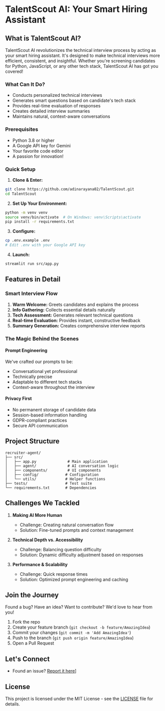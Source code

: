 # TalentScout AI: Your Smart Hiring Assistant 

## What is TalentScout AI?

TalentScout AI revolutionizes the technical interview process by acting as your smart hiring assistant. It's designed to make technical interviews more efficient, consistent, and insightful. Whether you're screening candidates for Python, JavaScript, or any other tech stack, TalentScout AI has got you covered!

### What Can It Do?
- Conducts personalized technical interviews
- Generates smart questions based on candidate's tech stack
- Provides real-time evaluation of responses
- Creates detailed interview summaries
- Maintains natural, context-aware conversations


### Prerequisites
- Python 3.8 or higher
- A Google API key for Gemini
- Your favorite code editor
- A passion for innovation! 

### Quick Setup

1. **Clone & Enter:**
```bash
git clone https://github.com/adinarayana02/TalentScout.git
cd TalentScout
```

2. **Set Up Your Environment:**
```bash
python -m venv venv
source venv/bin/activate  # On Windows: venv\Scripts\activate
pip install -r requirements.txt
```

3. **Configure:**
```bash
cp .env.example .env
# Edit .env with your Google API key
```

4. **Launch:**
```bash
streamlit run src/app.py
```

## Features in Detail

### Smart Interview Flow
1. **Warm Welcome:** Greets candidates and explains the process
2. **Info Gathering:** Collects essential details naturally
3. **Tech Assessment:** Generates relevant technical questions
4. **Real-time Evaluation:** Provides instant, constructive feedback
5. **Summary Generation:** Creates comprehensive interview reports

### The Magic Behind the Scenes

#### Prompt Engineering
We've crafted our prompts to be:
- Conversational yet professional
- Technically precise
- Adaptable to different tech stacks
- Context-aware throughout the interview

#### Privacy First
- No permanent storage of candidate data
- Session-based information handling
- GDPR-compliant practices
- Secure API communication

## Project Structure
```
recruiter-agent/
├── src/
│   ├── app.py              # Main application
│   ├── agent/              # AI conversation logic
│   ├── components/         # UI components
│   ├── config/            # Configuration
│   └── utils/             # Helper functions
├── tests/                 # Test suite
└── requirements.txt       # Dependencies
```

## Challenges We Tackled

1. **Making AI More Human**
   - Challenge: Creating natural conversation flow
   - Solution: Fine-tuned prompts and context management

2. **Technical Depth vs. Accessibility**
   - Challenge: Balancing question difficulty
   - Solution: Dynamic difficulty adjustment based on responses

3. **Performance & Scalability**
   - Challenge: Quick response times
   - Solution: Optimized prompt engineering and caching


## Join the Journey

Found a bug? Have an idea? Want to contribute? We'd love to hear from you!

1. Fork the repo
2. Create your feature branch (`git checkout -b feature/AmazingIdea`)
3. Commit your changes (`git commit -m 'Add AmazingIdea'`)
4. Push to the branch (`git push origin feature/AmazingIdea`)
5. Open a Pull Request

## Let's Connect

- Found an issue? [Report it here](https://github.com/adinarayana02/TalentScout.git)]


## License

This project is licensed under the MIT License - see the [LICENSE](LICENSE) file for details.

